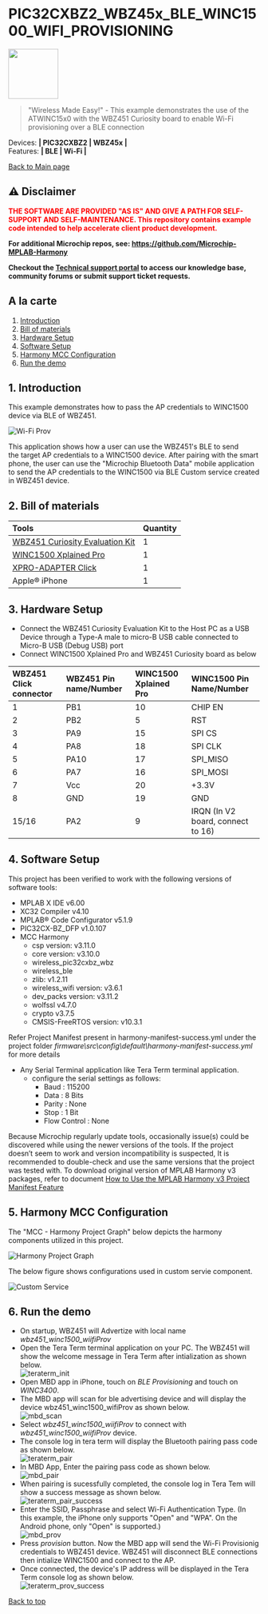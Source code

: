 # PIC32CXBZ2_WBZ45x_BLE_WINC1500_WIFI_PROVISIONING
<img src="docs/IoT-Made-Easy-Logo.png" width=100>


> "Wireless Made Easy!" - This example demonstrates the use of the ATWINC15x0 with the WBZ451 Curiosity board to enable Wi-Fi provisioning over a BLE connection

Devices: **| PIC32CXBZ2 | WBZ45x |**<br>
Features: **| BLE | Wi-Fi |**

[Back to Main page](../README.md)

## ⚠ Disclaimer

<p><span style="color:red"><b>
THE SOFTWARE ARE PROVIDED "AS IS" AND GIVE A PATH FOR SELF-SUPPORT AND SELF-MAINTENANCE. This repository contains example code intended to help accelerate client product development. </br>

For additional Microchip repos, see: <a href="https://github.com/Microchip-MPLAB-Harmony" target="_blank">https://github.com/Microchip-MPLAB-Harmony</a>

Checkout the <a href="https://microchipsupport.force.com/s/" target="_blank">Technical support portal</a> to access our knowledge base, community forums or submit support ticket requests.
</span></p></b>

## A la carte

1. [Introduction](#step1)
1. [Bill of materials](#step2)
1. [Hardware Setup](#step3)
1. [Software Setup](#step4)
1. [Harmony MCC Configuration](#step5)
1. [Run the demo](#step6)

## 1. Introduction<a name="step1">

This example demonstrates how to pass the AP credentials to WINC1500 device via BLE of WBZ451.

![Wi-Fi Prov](docs/wifi_prov.PNG)

This application shows how a user can use the WBZ451's BLE to send the target AP credentials to a WINC1500 device. After pairing with the smart phone, the user can use the "Microchip Bluetooth Data" mobile application to send the AP credentials to the WINC1500 via BLE Custom service created in WBZ451 device.

## 2. Bill of materials<a name="step2">

|**Tools**|**Quantity**|
| :- | :- |
|[WBZ451 Curiosity Evaluation Kit](https://www.microchip.com/DevelopmentTools/ProductDetails/PartNO/EA71C53A)|1|
|[WINC1500 Xplained Pro](https://www.microchip.com/en-us/product/ATWINC1500)|1|
|[XPRO-ADAPTER  Click](https://www.mikroe.com/xpro-adapter-click)|1|
|Apple® iPhone|1|

## 3. Hardware Setup<a name="step3">

- Connect the WBZ451 Curiosity Evaluation Kit to the Host PC as a USB Device through a Type-A male to micro-B USB cable connected to Micro-B USB (Debug USB) port
- Connect WINC1500 Xplained Pro and WBZ451 Curiosity board as below

|WBZ451 Click connector|WBZ451 Pin name/Number|WINC1500 Xplained Pro|WINC1500 Pin Name/Number|
| :- | :- | :- | :- |
|1|PB1|10|CHIP EN|
|2|PB2|5|RST|
|3|PA9|15|SPI CS|
|4|PA8|18|SPI CLK|
|5|PA10|17|SPI\_MISO|
|6|PA7|16|SPI\_MOSI|
|7|Vcc|20|+3.3V|
|8|GND|19|GND|
|15/16|PA2|9|IRQN (In V2 board, connect to 16)|

## 4. Software Setup<a name="step4">

This project has been verified to work with the following versions of software tools:

- MPLAB X IDE v6.00
- XC32 Compiler v4.10
- MPLAB® Code Configurator v5.1.9
- PIC32CX-BZ\_DFP v1.0.107
- MCC Harmony
  - csp version: v3.11.0
  - core version: v3.10.0
  - wireless_pic32cxbz_wbz
  - wireless_ble
  - zlib: v1.2.11
  - wireless\_wifi version: v3.6.1
  - dev\_packs version: v3.11.2
  - wolfssl v4.7.0
  - crypto v3.7.5
  - CMSIS-FreeRTOS version: v10.3.1

Refer Project Manifest present in harmony-manifest-success.yml under the project folder *firmware\src\config\default\harmony-manifest-success.yml* for more details

- Any Serial Terminal application like Tera Term terminal application.
	- configure the serial settings as follows:
		- Baud : 115200
		- Data : 8 Bits
		- Parity : None
		- Stop : 1 Bit
		- Flow Control : None

Because Microchip regularly update tools, occasionally issue(s) could be discovered while using the newer versions of the tools. If the project doesn’t seem to work and version incompatibility is suspected, It is recommended to double-check and use the same versions that the project was tested with. To download original version of MPLAB Harmony v3 packages, refer to document [How to Use the MPLAB Harmony v3 Project Manifest Feature](https://microchip.com/DS90003305)

## 5. Harmony MCC Configuration<a name="step5">

The "MCC - Harmony Project Graph" below depicts the harmony components utilized in this project.


![Harmony Project Graph](docs/harmony_project_graph.PNG)


The below figure shows configurations used in custom servie component.

![Custom Service](docs/custom_service.PNG)


## 6. Run the demo<a name="step6">


- On startup, WBZ451 will Advertize with local name *wbz451_winc1500_wiifiProv*
- Open the Tera Term terminal application on your PC. The WBZ451 will show the welcome message in Tera Term after intialization as shown below.\
![teraterm_init](docs/teraterm_init.PNG)
- Open MBD app in iPhone, touch on *BLE Provisioning* and touch on *WINC3400*.
- The MBD app will scan for ble advertising device and will display the device wbz451_winc1500_wifiProv as shown below.\
![mbd_scan](docs/mbd_scan.PNG)
- Select *wbz451_winc1500_wiifiProv* to connect with *wbz451_winc1500_wiifiProv* device.
- The console log in tera term will display the Bluetooth pairing pass code as shown below.\
![teraterm_pair](docs/teraterm_pair.PNG)
- In MBD App, Enter the pairing pass code as shown below.\
![mbd_pair](docs/mbd_pair.PNG)
- When pairing is sucessfully completed, the console log in Tera Tem will show a success message as shown below.\
![teraterm_pair_success](docs/teraterm_pair_success.PNG)
- Enter the SSID, Passphrase and select Wi-Fi Authentication Type. (In this example, the iPhone only supports "Open" and "WPA". On the Android phone, only "Open" is supported.)\
![mbd_prov](docs/mbd_prov.PNG)
- Press *provision* button. Now the MBD app will send the Wi-Fi Provisionig credentials to WBZ451 device. WBZ451 will disconnect BLE connections then intialize WINC1500 and connect to the AP.
- Once connected, the device's IP address will be displayed in the Tera Term console log as shown below.\
![teraterm_prov_success](docs/teraterm_prov_success.PNG)


<a href="#top">Back to top</a>


